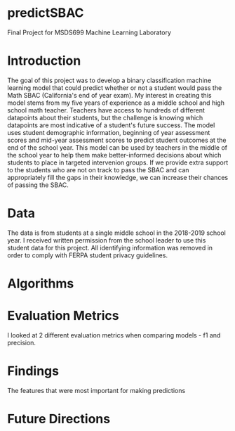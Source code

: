 # predictSBAC
Final Project for MSDS699 Machine Learning Laboratory

# Introduction
The goal of this project was to develop a binary classification machine learning model that could predict whether or not a student would pass the Math SBAC (California's end of year exam). My interest in creating this model stems from my five years of experience as a middle school and high school math teacher. Teachers have access to hundreds of different datapoints about their students, but the challenge is knowing which datapoints are most indicative of a student's future success. The model uses student demographic information, beginning of year assessment scores and mid-year assessment scores to predict student outcomes at the end of the school year. This model can be used by teachers in the middle of the school year to help them make better-informed decisions about which students to place in targeted intervenion groups. If we provide extra support to the students who are not on track to pass the SBAC and can appropriately fill the gaps in their knowledge, we can increase their chances of passing the SBAC. 

# Data
The data is from students at a single middle school in the 2018-2019 school year. I received written permission from the school leader to use this student data for this project. All identifying information was removed in order to comply with FERPA student privacy guidelines. 

# Algorithms 

# Evaluation Metrics 
I looked at 2 different evaluation metrics when comparing models - f1 and precision. 

# Findings 
The features that were most important for making predictions 

# Future Directions 
